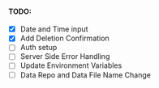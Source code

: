#### TODO:

- [x] Date and Time input
- [x] Add Deletion Confirmation
- [ ] Auth setup
- [ ] Server Side Error Handling
- [ ] Update Environment Variables
- [ ] Data Repo and Data File Name Change
